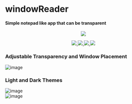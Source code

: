 # windowReader
#### Simple notepad like app that can be transparent

<p align="center">
  <img src="https://user-images.githubusercontent.com/58784686/144716005-a1c758f8-813c-4784-a333-ccde129693f5.png" />
</p>

<p align="center">
  <a href="https://github.com/Ripwords/window-reader/releases/download/windowReader-v1.2.6/window-reader_1.2.6_x64_en-US.msi" target="_blank">
    <img src="https://img.shields.io/badge/Windows-0078D6?style=for-the-badge&logo=windows&logoColor=white" />
  </a>
  <a href="https://github.com/Ripwords/window-reader/releases/download/windowReader-v1.2.6/window-reader_1.2.6_amd64.AppImage" target="_blank">
    <img src="https://img.shields.io/badge/Linux-FCC624?style=for-the-badge&logo=linux&logoColor=black" />
  </a>
  <a href="https://github.com/Ripwords/window-reader/releases/download/windowReader-v1.2.6/window-reader_1.2.6_amd64.deb" target="_blank">
    <img src="https://img.shields.io/badge/Debian-D70A53?style=for-the-badge&logo=debian&logoColor=white" />
  </a>
  <a href="https://github.com/Ripwords/window-reader/releases/download/windowReader-v1.2.6/window-reader_1.2.6_x64.dmg" target="_blank">
    <img src="https://img.shields.io/badge/mac%20os-000000?style=for-the-badge&logo=macos&logoColor=F0F0F0" />
  </a>
</p>

### Adjustable Transparency and Window Placement
![image](https://user-images.githubusercontent.com/58784686/144715949-2930226d-a475-4ff3-b607-be09e6a0722f.png)

### Light and Dark Themes
![image](https://user-images.githubusercontent.com/58784686/144715954-f8e3a6a5-1ccb-4c8d-aa44-e23194ef93a8.png)
<br>
![image](https://user-images.githubusercontent.com/58784686/144715955-2fa3e737-2f04-415c-9874-4614c8000f4f.png)
